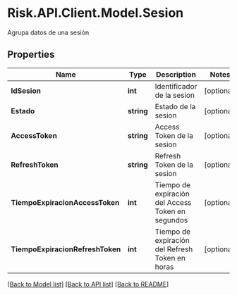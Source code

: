 # Risk.API.Client.Model.Sesion
Agrupa datos de una sesión
## Properties

Name | Type | Description | Notes
------------ | ------------- | ------------- | -------------
**IdSesion** | **int** | Identificador de la sesion | [optional] 
**Estado** | **string** | Estado de la sesion | [optional] 
**AccessToken** | **string** | Access Token de la sesion | [optional] 
**RefreshToken** | **string** | Refresh Token de la sesion | [optional] 
**TiempoExpiracionAccessToken** | **int** | Tiempo de expiración del Access Token en segundos | [optional] 
**TiempoExpiracionRefreshToken** | **int** | Tiempo de expiración del Refresh Token en horas | [optional] 

[[Back to Model list]](../README.md#documentation-for-models) [[Back to API list]](../README.md#documentation-for-api-endpoints) [[Back to README]](../README.md)

